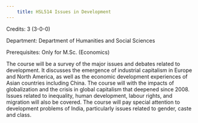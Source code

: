 ```yaml
---
    title: HSL514 Issues in Development
---
```

Credits: 3 (3-0-0)

Department: Department of Humanities and Social Sciences

Prerequisites: Only for M.Sc. (Economics)

The course will be a survey of the major issues and debates related to development. It discusses the emergence of industrial capitalism in Europe and North America, as well as the economic development experiences of Asian countries including China. The course will with the impacts of globalization and the crisis in global capitalism that deepened since 2008. Issues related to inequality, human development, labour rights, and migration will also be covered. The course will pay special attention to development problems of India, particularly issues related to gender, caste and class.